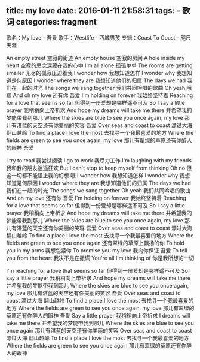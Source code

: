 title: my love
date: 2016-01-11 21:58:31
tags:
	- 歌词
categories: fragment
---
歌名：My love - 吾爱
歌手：Westlife - 西城男孩
专辑：Coast To Coast - 咫尺天涯

An empty street 空寂的街道 
An empty house 空寂的房间 
A hole inside my heart 空寂的思念深藏在我的心中 
I'm all alone 孤孤单单 
The rooms are getting smaller 无尽的孤寂压迫着我 
I wonder how 我想知道怎样 
I wonder why 我想知道是何原因 
I wonder where they are 我想知道他们的归属 
The days we had 我们在一起的时光 
The songs we sang together 我们共同吟唱的歌曲 
Oh yeah 哦 耶 
And oh my love 还有你 吾爱 
I'm holding on forever 我始终坚持着 
Reaching for a love that seems so far 但得到一份爱却是哪样遥不可及 
So I say a little prayer 我稍稍向上帝祈求 
And hope my dreams will take me there 并希望我的梦能带我到那儿 
Where the skies are blue to see you once again, my love 那儿有湛蓝的天空还有你美丽的笑容 吾爱 
Over seas and coast to coast 漂过大海 翻山越岭 
To find a place I love the most 去找寻一个我最喜爱的地方 
Where the fields are green to see you once again, my love 那儿有翠绿的草原还有你醉人的眼神 吾爱 

I try to read 我尝试阅读 
I go to work 我尽力工作 
I'm laughing with my friends 我和我的朋友逍遥狂欢 
But I can't stop to keep myself from thinking Oh no 但这一切都不能阻止我的幻想 哦 
I wonder how 我想知道怎样 
I wonder why 我想知道是何原因 
I wonder where they are 我想知道他们的归属 
The days we had 我们在一起的时光 
The songs we sang together Oh yeah 我们共同吟唱的歌曲 
And oh my love 还有你 吾爱 
I'm holding on forever 我始终坚持着 
Reaching for a love that seems so far 但得到一份爱却是哪样遥不可及 
So I say a little prayer 我稍稍向上帝祈求 
And hope my dreams will take me there 并希望我的梦能带我到那儿 
Where the skies are blue to see you once again, my love 那儿有湛蓝的天空还有你美丽的笑容 吾爱 
Over seas and coast to coast 漂过大海 翻山越岭 
To find a place I love the most 去找寻一个我最喜爱的地方 
Where the fields are green to see you once again 还有翠绿的草原上飘扬的你 
To hold you in my arms 我想包紧你 
To promise you my love 我向你保证 吾爱 
To tell you from the heart 我决不是在撒谎 
You're all I'm thinking of 你是我所想的一切 

I'm reaching for a love that seems so far 但得到一份爱却是哪样遥不可及 
So I say a little prayer 我稍稍向上帝祈求 
And hope my dreams will take me there 并希望我的梦能带我到那儿 
Where the skies are blue to see you once again, my love 那儿有湛蓝的天空还有你美丽的笑容 吾爱 
Over seas and coast to coast 漂过大海 翻山越岭 
To find a place I love the most 去找寻一个我最喜爱的地方 
Where the fields are green to see you once again, my love 那儿有翠绿的草原还有你醉人的眼神 吾爱 
Say a little prayer 我稍稍向上帝祈求 
I dreams will take me there 并希望我的梦能带我到那儿 
Where the skies are blue to see you once again 那儿有湛蓝的天空还有你美丽的笑容 
Over seas and coast to coast 漂过大海 翻山越岭 
To find a place I love the most 去找寻一个我最喜爱的地方 
Where the fields are green to see you once again 那儿有翠绿的草原还有你醉人的眼神 
